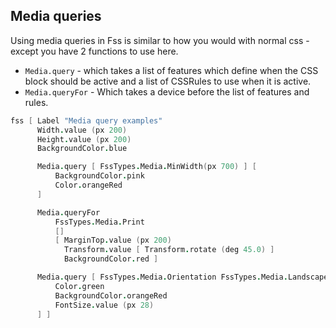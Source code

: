 ## Media queries

Using media queries in Fss is similar to how you would with normal css - except you have 2 functions to use here.

- `Media.query` - which takes a list of features which define when the CSS block should be active and a list of CSSRules to use when it is active.
- `Media.queryFor` - Which takes a device before the list of features and rules.

```fsharp
fss [ Label "Media query examples"
      Width.value (px 200)
      Height.value (px 200)
      BackgroundColor.blue

      Media.query [ FssTypes.Media.MinWidth(px 700) ] [
          BackgroundColor.pink
          Color.orangeRed
      ]

      Media.queryFor
          FssTypes.Media.Print
          []
          [ MarginTop.value (px 200)
            Transform.value [ Transform.rotate (deg 45.0) ]
            BackgroundColor.red ]

      Media.query [ FssTypes.Media.Orientation FssTypes.Media.Landscape ] [
          Color.green
          BackgroundColor.orangeRed
          FontSize.value (px 28)
      ] ]
```

<example/>
